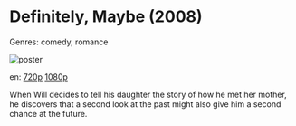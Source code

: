 # Definitely, Maybe (2008)

Genres: comedy, romance

![poster](http://image.tmdb.org/t/p/w500/26U9CeCwH63P0n4jrYnhxnlfKWs.jpg)

en:
  [720p](magnet:?xt=urn:btih:89FE0944CABCBEB31136D4004D1E00D9CE443259&tr=udp://glotorrents.pw:6969/announce&tr=udp://tracker.opentrackr.org:1337/announce&tr=udp://torrent.gresille.org:80/announce&tr=udp://tracker.openbittorrent.com:80&tr=udp://tracker.coppersurfer.tk:6969&tr=udp://tracker.leechers-paradise.org:6969&tr=udp://p4p.arenabg.ch:1337&tr=udp://tracker.internetwarriors.net:1337)
  [1080p](magnet:?xt=urn:btih:E5269B5DD8472AC689BA2436E6B0C0D22C37FB4A&tr=udp://glotorrents.pw:6969/announce&tr=udp://tracker.opentrackr.org:1337/announce&tr=udp://torrent.gresille.org:80/announce&tr=udp://tracker.openbittorrent.com:80&tr=udp://tracker.coppersurfer.tk:6969&tr=udp://tracker.leechers-paradise.org:6969&tr=udp://p4p.arenabg.ch:1337&tr=udp://tracker.internetwarriors.net:1337)
  


When Will decides to tell his daughter the story of how he met her mother, he discovers that a second look at the past might also give him a second chance at the future.